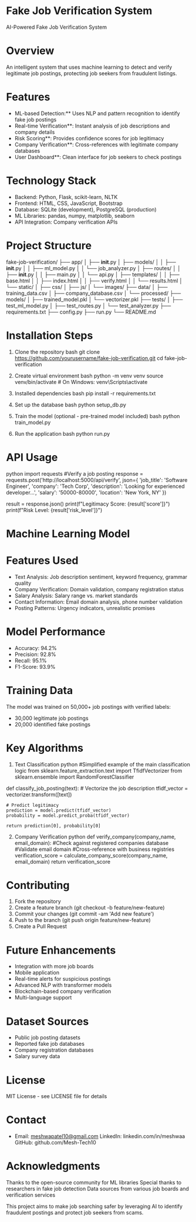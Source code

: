 # Fake Job Verification System
AI-Powered Fake Job Verification System
# Overview
An intelligent system that uses machine learning to detect and verify legitimate job postings, protecting job seekers from fraudulent listings.

# Features
- ML-based Detection:** Uses NLP and pattern recognition to identify fake job postings
- Real-time Verification**: Instant analysis of job descriptions and company details
- Risk Scoring**: Provides confidence scores for job legitimacy
- Company Verification**: Cross-references with legitimate company databases
- User Dashboard**: Clean interface for job seekers to check postings

# Technology Stack
- Backend: Python, Flask, scikit-learn, NLTK
- Frontend: HTML, CSS, JavaScript, Bootstrap
- Database: SQLite (development), PostgreSQL (production)
- ML Libraries: pandas, numpy, matplotlib, seaborn
- API Integration: Company verification APIs

# Project Structure
fake-job-verification/
├── app/
│   ├── __init__.py
│   ├── models/
│   │   ├── __init__.py
│   │   ├── ml_model.py
│   │   └── job_analyzer.py
│   ├── routes/
│   │   ├── __init__.py
│   │   ├── main.py
│   │   └── api.py
│   ├── templates/
│   │   ├── base.html
│   │   ├── index.html
│   │   ├── verify.html
│   │   └── results.html
│   └── static/
│       ├── css/
│       ├── js/
│       └── images/
├── data/
│   ├── training_data.csv
│   ├── company_database.csv
│   └── processed/
├── models/
│   ├── trained_model.pkl
│   └── vectorizer.pkl
├── tests/
│   ├── test_ml_model.py
│   ├── test_routes.py
│   └── test_analyzer.py
├── requirements.txt
├── config.py
├── run.py
└── README.md

# Installation Steps
1. Clone the repository
bash
git clone https://github.com/yourusername/fake-job-verification.git
cd fake-job-verification

2. Create virtual environment
bash
python -m venv venv
source venv/bin/activate  # On Windows: venv\Scripts\activate

3. Installed dependencies
bash
pip install -r requirements.txt

4. Set up the database
bash
python setup_db.py

5. Train the model (optional - pre-trained model included)
bash
python train_model.py

6. Run the application
bash
python run.py

# API Usage
python
import requests
#Verify a job posting
response = requests.post('http://localhost:5000/api/verify', json={
    'job_title': 'Software Engineer',
    'company': 'Tech Corp',
    'description': 'Looking for experienced developer...',
    'salary': '50000-80000',
    'location': 'New York, NY'
})

result = response.json()
print(f"Legitimacy Score: {result['score']}")
print(f"Risk Level: {result['risk_level']}")

# Machine Learning Model
# Features Used
- Text Analysis: Job description sentiment, keyword frequency, grammar quality
- Company Verification: Domain validation, company registration status
- Salary Analysis: Salary range vs. market standards
- Contact Information: Email domain analysis, phone number validation
- Posting Patterns: Urgency indicators, unrealistic promises

# Model Performance
- Accuracy: 94.2%
- Precision: 92.8%
- Recall: 95.1%
- F1-Score: 93.9%

# Training Data
The model was trained on 50,000+ job postings with verified labels:
- 30,000 legitimate job postings
- 20,000 identified fake postings

# Key Algorithms
1. Text Classification
python
#Simplified example of the main classification logic
from sklearn.feature_extraction.text import TfidfVectorizer
from sklearn.ensemble import RandomForestClassifier

def classify_job_posting(text):
    # Vectorize the job description
    tfidf_vector = vectorizer.transform([text])
    
    # Predict legitimacy
    prediction = model.predict(tfidf_vector)
    probability = model.predict_proba(tfidf_vector)
    
    return prediction[0], probability[0]

2. Company Verification
python
def verify_company(company_name, email_domain):
    #Check against registered companies database
    #Validate email domain
    #Cross-reference with business registries
    verification_score = calculate_company_score(company_name, email_domain)
    return verification_score

# Contributing
1. Fork the repository
2. Create a feature branch (git checkout -b feature/new-feature)
3. Commit your changes (git commit -am 'Add new feature')
4. Push to the branch (git push origin feature/new-feature)
5. Create a Pull Request

# Future Enhancements
 - Integration with more job boards
 - Mobile application
 - Real-time alerts for suspicious postings
 - Advanced NLP with transformer models
 - Blockchain-based company verification
 - Multi-language support

# Dataset Sources
- Public job posting datasets
- Reported fake job databases
- Company registration databases
- Salary survey data

# License
MIT License - see LICENSE file for details

# Contact
* Email: meshwapatel10@gmail.com
LinkedIn: linkedin.com/in/meshwaa
GitHub: github.com/Mesh-Tech10

# Acknowledgments
Thanks to the open-source community for ML libraries
Special thanks to researchers in fake job detection
Data sources from various job boards and verification services


This project aims to make job searching safer by leveraging AI to identify fraudulent postings and protect job seekers from scams.
